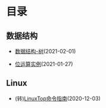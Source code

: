 # 目录

## 数据结构

- [数据结构-树](./数据结构-树)(2021-02-01)

- [位运算实例](./位运算实例)(2021-01-27)

## Linux

- (转)[LinuxTop命令指南](./LinuxTop命令指南)(2020-12-03)
